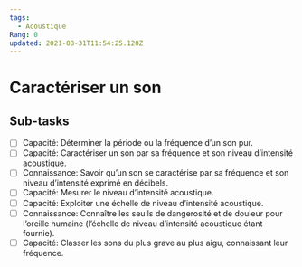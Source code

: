 ```yaml
---
tags:
  - Acoustique
Rang: 0
updated: 2021-08-31T11:54:25.120Z
---
```


# Caractériser un son

## Sub-tasks

- [ ] Capacité: Déterminer la période ou la fréquence d’un son pur.
- [ ] Capacité: Caractériser un son par sa fréquence et son niveau d’intensité acoustique.
- [ ] Connaissance: Savoir qu’un son se caractérise par sa fréquence et son niveau d’intensité exprimé en décibels.
- [ ] Capacité: Mesurer le niveau d’intensité acoustique.
- [ ] Capacité: Exploiter une échelle de niveau d’intensité acoustique.
- [ ] Connaissance: Connaître les seuils de dangerosité et de douleur pour l’oreille humaine (l’échelle de niveau d’intensité acoustique étant fournie).
- [ ] Capacité: Classer les sons du plus grave au plus aigu, connaissant leur fréquence.
